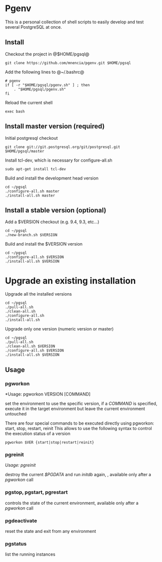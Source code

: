 # Pgenv

This is a personal collection of shell scripts to easily develop and test several PostgreSQL at once.

## Install

Checkout the project in @$HOME/pgsql@

    git clone https://github.com/mnencia/pgenv.git $HOME/pgsql

Add the following lines to @~/.bashrc@


    # pgenv
    if [ -r "$HOME/pgsql/pgenv.sh" ] ; then
        . "$HOME/pgsql/pgenv.sh"
    fi

Reload the current shell

    exec bash

## Install master version (required)

Initial postgresql checkout

    git clone git://git.postgresql.org/git/postgresql.git $HOME/pgsql/master

Install tcl-dev, which is necessary for configure-all.sh

    sudo apt-get install tcl-dev

Build and install the development head version

    cd ~/pgsql
    ./configure-all.sh master
    ./install-all.sh master

## Install a stable version (optional)

Add a $VERSION checkout (e.g. 9.4, 9.3, etc...)

    cd ~/pgsql
    ./new-branch.sh $VERSION

Build and install the $VERSION version

    cd ~/pgsql
    ./configure-all.sh $VERSION
    ./install-all.sh $VERSION

# Upgrade an existing installation

Upgrade all the installed versions

    cd ~/pgsql
    ./pull-all.sh
    ./clean-all.sh
    ./configure-all.sh
    ./install-all.sh

Upgrade only one version (numeric version or master)

    cd ~/pgsql
    ./pull-all.sh
    ./clean-all.sh $VERSION
    ./configure-all.sh $VERSION
    ./install-all.sh $VERSION

## Usage

### pgworkon

*Usage: pgworkon VERSION [COMMAND]

set the environment to use the specific version, if a *COMMAND* is specified, execute it
in the target environment but leave the current environment untouched

There are four special commands to be executed directly using pgworkon: start, stop, restart, reinit
This allows to use the following syntax to control the execution status of a version

    pgworkon $VER {start|stop|restart|reinit}

### pgreinit

*Usage: pgreinit*

destroy the current *$PGDATA* and run *initdb* again, , available only after a *pgworkon* call

### pgstop, pgstart, pgrestart

controls the state of the current environment, available only after a *pgworkon* call

### pgdeactivate

reset the state and exit from any environment

### pgstatus

list the running instances
